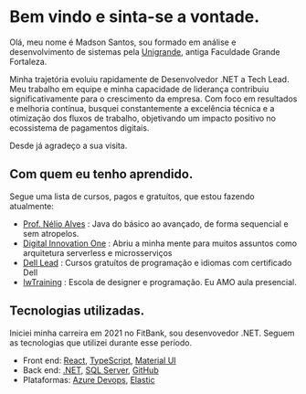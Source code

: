 # Bem vindo e sinta-se a vontade. 

Olá, meu nome é Madson Santos, sou formado em análise e desenvolvimento de sistemas pela [Unigrande](http://unigrande.edu.br/ "Unigrande"), antiga Faculdade Grande Fortaleza.

Minha trajetória evoluiu rapidamente de Desenvolvedor .NET a Tech Lead. Meu trabalho em equipe e minha capacidade de liderança contribuiu significativamente para o crescimento da empresa. Com foco em resultados e melhoria contínua, busquei constantemente a excelência técnica e a otimização dos fluxos de trabalho, objetivando um impacto positivo no ecossistema de pagamentos digitais.

Desde já agradeço a sua visita.

## Com quem eu tenho aprendido.
Segue uma lista de cursos, pagos e gratuítos, que estou fazendo atualmente:

- [Prof. Nélio Alves](https://www.udemy.com/user/nelio-alves/ "Prof. Nélio Alves") :
Java do básico ao avançado, de forma sequencial e sem atropelos.
- [Digital Innovation One](https://digitalinnovation.one/bootcamps/backend-developer-carrefour "Digital Innovation One") :
Abriu a minha mente para muitos assuntos como arquitetura serverless e microsserviços
- [Dell Lead](http://leadfortaleza.com.br/dal/nossos-cursos/ "Dell Lead") :
Cursos gratuítos de programação e idiomas com certificado Dell
- [IwTraining](https://www.iwtraining.com.br/ "IwTraining") :
Escola de designer e programação. Eu AMO aula presencial.

## Tecnologias utilizadas.
Iniciei minha carreira em 2021 no FitBank, sou desenvovedor .NET. Seguem as tecnologias que utilizei durante esse período.

- Front end: [React](https://react.dev/learn "React"), [TypeScript](https://www.typescriptlang.org/ "TypeScript"), [Material UI](https://mui.com/material-ui/getting-started/ "Material UI")
- Back end: [.NET](https://dotnet.microsoft.com/pt-br/ ".Net"), [SQL Server](https://learn.microsoft.com/en-us/sql/ssms/download-sql-server-management-studio-ssms?view=sql-server-ver16 "SQL Server"), [GitHub](https://github.com/about "GitHub")
- Plataformas: [Azure Devops](https://azure.microsoft.com/pt-br/products/devops/boards "Azure Devops"), [Elastic](https://www.elastic.co/pt/ "Elastic")

<!--
**MadsonSantosCe/MadsonSantosCe** is a ✨ _special_ ✨ repository because its `README.md` (this file) appears on your GitHub profile.

Here are some ideas to get you started:

- 🔭 I’m currently working on ...
- 🌱 I’m currently learning ...
- 👯 I’m looking to collaborate on ...
- 🤔 I’m looking for help with ...
- 💬 Ask me about ...
- 📫 How to reach me: ...
- 😄 Pronouns: ...
- ⚡ Fun fact: ...
-->
